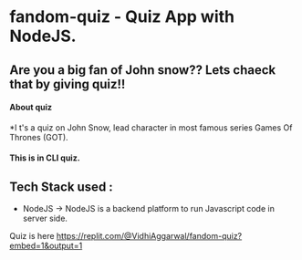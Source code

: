# fandom-quiz - Quiz App with NodeJS.

## Are you a big fan of John snow?? Lets chaeck that by giving quiz!! 

#### About quiz 
*I t's a quiz on John Snow, lead character in most famous series Games Of Thrones (GOT).


#### This is in CLI quiz.

## Tech Stack used : 
* NodeJS -> NodeJS is a backend platform to run Javascript code in server side.

Quiz is here https://replit.com/@VidhiAggarwal/fandom-quiz?embed=1&output=1


